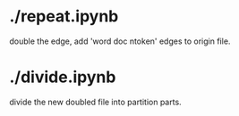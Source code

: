 # ./repeat.ipynb
double the edge, add 'word doc ntoken' edges to origin file.
# ./divide.ipynb
divide the new doubled file into partition parts.
